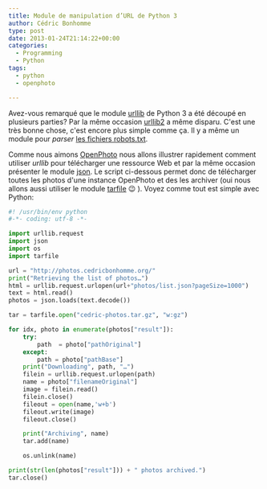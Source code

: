```yaml
---
title: Module de manipulation d’URL de Python 3
author: Cédric Bonhomme
type: post
date: 2013-01-24T21:14:22+00:00
categories:
  - Programming
  - Python
tags:
  - python
  - openphoto

---
```

Avez-vous remarqué que le module [urllib][1] de Python 3 a été découpé en plusieurs parties? Par la même occasion [urllib2][2] a même disparu. C'est une très bonne chose, c'est encore plus simple comme ça. Il y a même un module pour _parser_ [les fichiers robots.txt][3].

Comme nous aimons [OpenPhoto][4] nous allons illustrer rapidement comment utiliser _urllib_ pour télécharger une ressource Web et par la même occasion présenter le module [json][5]. Le script ci-dessous permet donc de télécharger toutes les photos d'une instance OpenPhoto et des les archiver (oui nous allons aussi utiliser le module [tarfile][6] 😉 ). Voyez comme tout est simple avec Python:

```python
#! /usr/bin/env python
#-*- coding: utf-8 -*-

import urllib.request
import json
import os
import tarfile

url = "http://photos.cedricbonhomme.org/"
print("Retrieving the list of photos…")
html = urllib.request.urlopen(url+"photos/list.json?pageSize=1000")
text = html.read()
photos = json.loads(text.decode())

tar = tarfile.open("cedric-photos.tar.gz", "w:gz")

for idx, photo in enumerate(photos["result"]):
    try:
        path  = photo["pathOriginal"]
    except:
        path = photo["pathBase"]
    print("Downloading", path, "…")
    filein = urllib.request.urlopen(path)
    name = photo["filenameOriginal"]
    image = filein.read()
    filein.close()
    fileout = open(name,'w+b')
    fileout.write(image)
    fileout.close()

    print("Archiving", name)
    tar.add(name)

    os.unlink(name)

print(str(len(photos["result"])) + " photos archived.")
tar.close()
```

 [1]: http://docs.python.org/3/library/urllib.html
 [2]: http://docs.python.org/2/library/urllib2.html
 [3]: http://docs.python.org/3/library/urllib.robotparser.html#module-urllib.robotparser
 [4]: https://openphoto.me/
 [5]: http://docs.python.org/3/library/json.html
 [6]: http://docs.python.org/3/library/tarfile.html
